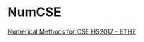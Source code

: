 # NumCSE
[Numerical Methods for CSE HS2017 - ETHZ](http://vvz.ethz.ch/Vorlesungsverzeichnis/lerneinheitPre.do?lerneinheitId=117132&semkez=2017W&lang=en)
